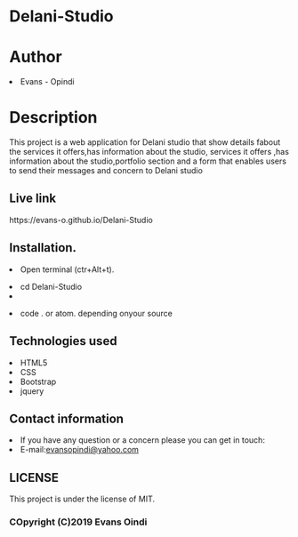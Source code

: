 <h1>Delani-Studio</h1>
<h1>Author</h1>
<li>Evans - Opindi</li>
<h1>Description</h1>
<p>This project is a web application for Delani studio that show details fabout the services it offers,has information about the studio,
services it offers ,has information about the studio,portfolio section and a form that enables users to send their messages and concern 
to Delani studio</p>
<h2>Live link</h2>
https://evans-o.github.io/Delani-Studio
<h2>Installation.</h2>
<p><li>Open terminal (ctr+Alt+t).</li><p>
<p><li>cd Delani-Studio<li></p>
<p><li>code . or atom. depending onyour source</li></p>
<h2>Technologies used</h2>
<li> HTML5</li>
<li>CSS</li>
<li>Bootstrap</li>
<li>jquery</li>
<h2>Contact information</h2>
<li>If you have any question or a concern please you can get in touch:
<li>E-mail:<a href="#https://www.yahoo.com/">evansopindi@yahoo.com</a></li>
<h2>LICENSE</h2>
<p>This project is under the license of MIT.
  <h3>COpyright (C)2019 Evans Oindi</h3>
